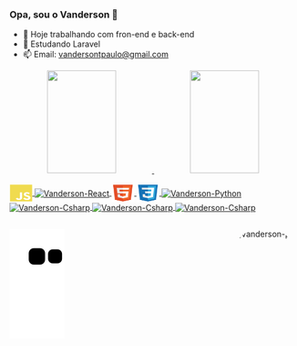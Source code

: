 ### Opa, sou o Vanderson 👋

- 🔭 Hoje trabalhando com fron-end e back-end
- 🌱 Estudando Laravel
- 📫 Email: vandersontpaulo@gmail.com

<div align="center">
    <a href="https://github.com/VandersonT">
    <img height="180em" width="49%" src="https://github-readme-stats.vercel.app/api?username=VandersonT&show_icons=true&theme=algolia&include_all_commits=true&count_private=true"/>
    <img height="180em" width="49%" src="https://github-readme-stats.vercel.app/api/top-langs/?username=VandersonT&layout=compact&langs_count=7&theme=nightowl"/>
</div>
  
<div style="display: inline_block"><br>
    <img align="center" alt="Vanderson-Js" height="30" width="40" src="https://raw.githubusercontent.com/devicons/devicon/master/icons/javascript/javascript-plain.svg">
    <img align="center" alt="Vanderson-React" height="30" width="40" src="https://cdn.jsdelivr.net/gh/devicons/devicon/icons/flutter/flutter-original.svg">
    <img align="center" alt="Vanderson-HTML" height="30" width="40" src="https://raw.githubusercontent.com/devicons/devicon/master/icons/html5/html5-original.svg">
    <img align="center" alt="Vanderson-CSS" height="30" width="40" src="https://raw.githubusercontent.com/devicons/devicon/master/icons/css3/css3-original.svg">
    <img align="center" alt="Vanderson-Python" height="30" width="40" src="https://cdn.jsdelivr.net/gh/devicons/devicon/icons/laravel/laravel-plain.svg">
    <img align="center" alt="Vanderson-Csharp" height="30" width="40" src="https://cdn.jsdelivr.net/gh/devicons/devicon/icons/php/php-original.svg">
    <img align="center" alt="Vanderson-Csharp" height="30" width="40" src="https://cdn.jsdelivr.net/gh/devicons/devicon/icons/sass/sass-original.svg">
    <img align="center" alt="Vanderson-Csharp" height="30" width="40" src="https://cdn.jsdelivr.net/gh/devicons/devicon/icons/mysql/mysql-original.svg">
</div>
  
  ##

<img align="right" alt="Vanderson-pic" height="150" style="border-radius:50px;" src="https://media.discordapp.net/attachments/892924915794186253/892927570604068914/1c161055a12c8ca0fbe11a95c606ef17.gif">

![Snake animation](https://github.com/VandersonT/VandersonT/blob/output/github-contribution-grid-snake.svg)
